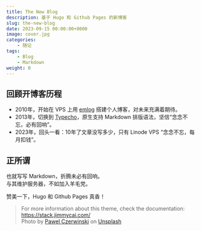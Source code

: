 ```yaml
---
title: The New Blog
description: 基于 Hugo 和 Github Pages 的新博客
slug: the-new-blog
date: 2023-09-15 00:00:00+0000
image: cover.jpg
categories:
    - 随记
tags:
    - Blog
    - Markdown
weight: 0
---
```


## 回顾开博客历程
- 2010年，开始在 VPS 上用 [emlog](https://www.emlog.net/) 搭建个人博客，对未来充满着期待。
- 2013年，切换到 [Typecho](https://typecho.org/)，原生支持 Markdown 排版语法，坚信“念念不忘，必有回响”。
- 2023年，回头一看：10年了文章没写多少，只有 Linode VPS “念念不忘，每月扣钱”。

## 正所谓
也就写写 Markdown，折腾未必有回响。  
与其维护服务器，不如加入羊毛党。

赞美一下，Hugo 和 Github Pages 真香！

> For more information about this theme, check the documentation: https://stack.jimmycai.com/  
> Photo by [Pawel Czerwinski](https://unsplash.com/@pawel_czerwinski) on [Unsplash](https://unsplash.com/)
